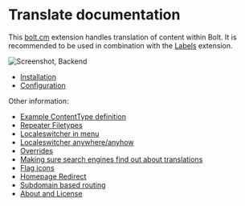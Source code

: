 Translate documentation
=======================

This [bolt.cm](https://bolt.cm/) extension handles translation of content
within Bolt. It is recommended to be used in combination with the
[Labels][labels] extension.

![Screenshot, Backend][screenshot]

  - [Installation](installation.md)
  - [Configuration](configuration.md)

Other information:

  - [Example ContentType definition](example.md)
  - [Repeater Filetypes](repeaters.md)
  - [Localeswitcher in menu](localeswitcher-in-menu.md)
  - [Localeswitcher anywhere/anyhow](localeswitcher-anywhere.md)
  - [Overrides](overrides.md)
  - [Making sure search engines find out about translations](search-engines.md)
  - [Flag icons](flag-icons.md)
  - [Homepage Redirect](homepage-redirect.md)
  - [Subdomain based routing](subdomain-routing.md)
  - [About and License](about-license.md)

[labels]: https://bolttranslate.github.io/labels
[screenshot]: https://cloud.githubusercontent.com/assets/343392/10799822/23900e48-7daf-11e5-86ad-c7f7730a0b13.png
